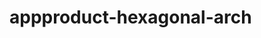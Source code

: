  # appproduct-hexagonal-arch                 
            
         
                       
        
                
                    
               
                      
           
        
             
      
    
   
   
 
